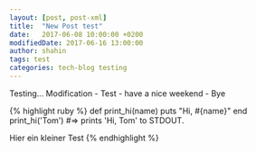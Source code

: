 ```yaml
---
layout: [post, post-xml]
title:  "New Post test"
date:   2017-06-08 10:00:00 +0200
modifiedDate: 2017-06-16 13:00:00
author: shahin
tags: test
categories: tech-blog testing
---
```

Testing...
Modification - Test - have a nice weekend - Bye

{% highlight ruby %}
def print_hi(name)
  puts "Hi, #{name}"
end
print_hi('Tom')
#=> prints 'Hi, Tom' to STDOUT.


Hier ein kleiner Test
{% endhighlight %}
